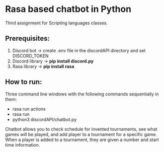 # Rasa based chatbot in Python
Third assignment for Scripting languages classes.

## Prerequisites:
 1. Discord bot -> create .env file in the discordAPI directory and set DISCORD_TOKEN
 2. Discord library -> __pip install discord.py__
 3. Rasa library -> __pip install rasa__
 
 ## How to run:
  Three command line windows with the following commands sequentially in them:
  - rasa run actions
  - rasa run
  - python3 discordAPI/chatbot.py
 
Chatbot allows you to check schedule for invented tournaments, see what games will be played, and add player to a tournament for a specific game. 
When a player is added to a tournament, they are given a number and start time information.
